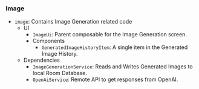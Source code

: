 <!--
SPDX-FileCopyrightText: 2023 Dheshan Mohandass (L4TTiCe) <dheshan@mohandass.com>
SPDX-License-Identifier: MIT
-->

### Image

- `image`: Contains Image Generation related code
  - UI
    - `ImageUi`: Parent composable for the Image Generation screen.
    - Components
      - `GeneratedImageHistoryItem`: A single item in the Generated Image History.
  - Dependencies
    - `ImageGenerationService`: Reads and Writes Generated Images to local Room Database.
    - `OpenAiService`: Remote API to get responses from OpenAI.

